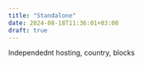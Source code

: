 ```yaml
---
title: "Standalone"
date: 2024-08-18T11:36:01+03:00
draft: true
---
```


Independednt hosting, country, blocks